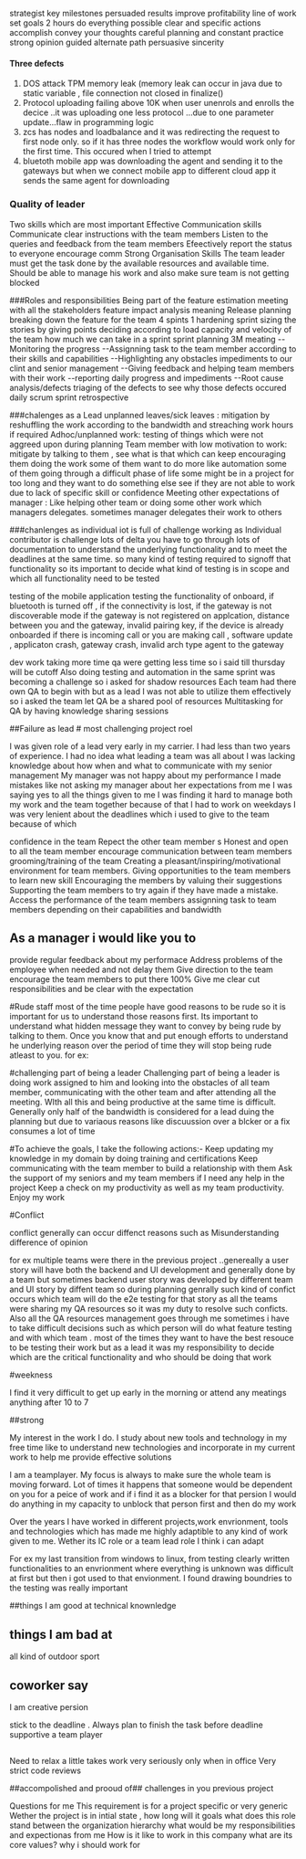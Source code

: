 strategist
key milestones
persuaded
results
improve profitability
line of work
set goals 2 hours
do everything possible
clear and specific actions
accomplish
convey your thoughts
careful planning and constant practice
strong opinion
guided
alternate path
persuasive
sincerity


#### Three defects 

1) DOS attack TPM memory leak (memory leak can occur in java due to static variable , file connection not closed in finalize()
2) Protocol uploading failing above 10K when user unenrols and enrolls the decice ..it was uploading one less protocol ...due to one parameter update...flaw in programming logic
3) zcs has nodes and loadbalance and it was redirecting the request to first node only. so if it has three nodes the workflow would work only for the first time. This occured when I tried to attempt 
4) bluetoth mobile app was downloading the agent and sending it to the gateways but when we connect mobile app to different cloud app it sends the same agent for downloading

### Quality of leader
Two skills which are most important
Effective Communication skills 
	Communicate clear instructions with the team members 
	Listen to the queries and feedback from the team members
	Efeectively report the status to everyone
	encourage comm
Strong Organisation Skills 
	The team leader must get the task done by the available resources and available time.
	Should be able to manage his work and also make sure team is not getting blocked




###Roles and responsibilities
Being part of the feature estimation meeting with all the stakeholders
feature impact analysis meaning
Release planning breaking down the feature for the team
4 spints 1 hardening sprint
sizing the stories by giving points
deciding according to load capacity and velocity of the team how much we can take in a sprint
sprint planning
3M meating
--Monitoring the progress
--Assignning task to the team member according to their skills and capabilities
--Highlighting any obstacles impediments to our clint and senior management
--Giving feedback and helping team members with their work
--reporting daily progress and impediments
--Root cause analysis/defects triaging of the defects to see why those defects occured
daily scrum
sprint retrospective


###chalenges as a Lead
unplanned leaves/sick leaves : mitigation by reshuffling the work according to the bandwidth and streaching work hours if required
Adhoc/unplanned work: testing of things which were not aggreed upon during planning
Team member with low motivation to work: mitigate by talking to them , see what is that which can keep encouraging them doing the work
			some of them want to do more like automation
			some of them going through a difficult phase of life
			some might be in a project for too long and they want to do something else
			see if they are not able to work due to lack of specific skill or confidence
Meeting other expectations of manager : Like helping other team or doing some other work which managers delegates. sometimes manager delegates their work to others
			
###chanlenges as individual
iot is full of challenge working as Individual contributor is challenge lots of delta you have to go through lots of documentation to understand the underlying functionality and to meet the deadlines at the same time. so many kind of testing required to signoff that functionality so its important to decide what kind of testing is in scope and which all functionality need to be tested


testing of the mobile application
testing the functionality of onboard, if bluetooth is turned off , if the connectivity is lost, if the gateway is not discoverable mode
if the gateway is not registered on applcation, distance between you and the gateway, invalid pairing key, if the device is already onboarded
if there is incoming call or you are making call , software update , applicaton crash, gateway crash, invalid arch type agent to the gateway

dev work taking more time qa were getting less time so i said till thursday will be cutoff
Also doing testing and automation in the same sprint was becoming a challenge so i asked for shadow resources
Each team had there own QA to  begin with but as a lead I was not able to utilize them effectively so i asked the team let QA be a shared pool of resources
Multitasking for QA by having knowledge sharing sessions


##Failure as lead # most challenging project roel

I was given role of a lead very early in my carrier. I had less than two years of experience. I had no idea what leading a team was all about
I was lacking knowledge about how when and what to communicate with my senior management
My manager was not happy about my performance 
I made mistakes like not asking my manager about her expectations from me
I was saying yes to all the things given to me
I was finding it hard to manage both my work and the team together because of that I had to work on weekdays
I was very lenient about the deadlines which i used to give to the team because of which 


confidence in the team
Repect the other team member s
Honest and open to all the team member
encourage communication between team members
grooming/training of the team
Creating a pleasant/inspiring/motivational environment for team members.
Giving opportunities to the team members to learn new skill
Encouraging the members by valuing their suggestions
Supporting the team members to try again if they have made a mistake.
Access the performance of the team members
assignning task to team members depending on their capabilities and bandwidth


## As a manager i would like you to 
provide regular feedback about my performace
Address problems of the employee when needed and not delay them
Give direction to the team
encourage the team members to put there 100%
Give me clear cut responsibilities and be clear with the expectation


#Rude staff
most of the time people have good reasons to be rude so it is important for us to understand those reasons first. Its important to understand what hidden message they want to convey by being rude by talking to them. Once you know that and put enough efforts to understand he underlying reason over the period of time they 
will stop being rude atleast to you.
for ex: 

#challenging part of being a leader
Challenging part of being a leader is doing work assigned to him and looking into the obstacles of all team member, communicating with the other team and after attending all the meeting. WIth all this and being productive at the same time is difficult. Generally only half of the bandwidth is considered for a lead duing the planning but due to variaous reasons like discuussion over a blcker or a fix consumes a lot of time

#To achieve the goals, I take the following actions:-
Keep updating my knowledge in my domain by doing training and certifications
Keep communicating with the team member to build a relationship with them
Ask the support of my seniors and my team members if I need any help in the project
Keep a check on my productivity as well as my team productivity.
Enjoy my work


#Conflict

conflict generally can occur diffenct reasons such as
	Misunderstanding
	difference of opinion

for ex multiple teams were there in the previous project ..genereally a user story will have both the backend and UI development and generally done by a team but sometimes backend user story was developed by different team and UI story by diffent team so during planning genrally such kind of confict occurs which team will do the e2e testing for that story as all the teams were sharing my QA resources so it was my duty to resolve such conficts. Also all the QA resources management goes through me sometimes i have to take difficult decisions such as which person will do what feature testing and with which team . most of the times they want to have the best resouce to be testing their work but as a lead it was my responsibility to decide which are the critical functionality and who should be doing that work


#weekness

I find it very difficult to get up early in the morning or attend any meatings anything after 10 to 7


##strong

My interest in the work I do. I study about new tools and technology in my free time like to understand new technologies and incorporate in my current work to help me provide effective solutions

I am a teamplayer. My focus is always to make sure the whole team is moving forward. Lot of times it happens that someone would be dependent on you for a peice of work and if i find it as a blocker for that persion I would do anything in my capacity to unblock that person first and then do my work

Over the years I have worked in different projects,work envrionment, tools and technologies which has made me highly adaptible to any kind of work given to me. Wether its IC role or a team lead role I think i can adapt

For ex my last transition from windows to linux, from testing clearly written functionalities to an envrionment where everything is unknown was difficult at first but then i got used to that envionment. I found drawing boundries to the testing was really important 


##things I am good at
technical knownledge


## things I am bad at

all kind of outdoor sport

## coworker say
I am creative persion

stick to the deadline . Always plan to finish the task before deadline
supportive a team player
## 
Need to relax a little takes work very seriously only when in office
Very strict code reviews

##accompolished and prooud of## challenges in you previous project 



Questions for me
	This requirement is for a project specific or very generic 
	Wether the project is in intial state , how long will it goals
	what does this role stand between the organization hierarchy
	what would be my responsibilities and expectionas from me
	How is it like to work in this company what are its core values?
	why i should work for 
